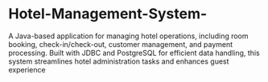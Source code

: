 # Hotel-Management-System-
A Java-based application for managing hotel operations, including room booking, check-in/check-out, customer management, and payment processing. Built with JDBC and PostgreSQL for efficient data handling, this system streamlines hotel administration tasks and enhances guest experience
